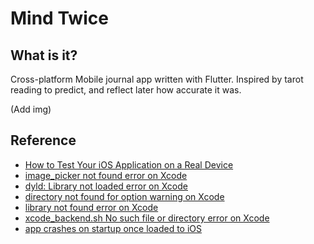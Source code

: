 # Mind Twice

## What is it?
Cross-platform Mobile journal app written with Flutter. Inspired by tarot reading to predict, and reflect later how accurate it was.

(Add img)

## Reference
- [How to Test Your iOS Application on a Real Device](https://www.twilio.com/blog/2018/07/how-to-test-your-ios-application-on-a-real-device.html)
- [image_picker not found error on Xcode](https://github.com/flutter/flutter/issues/15152)
- [dyld: Library not loaded error on Xcode](https://github.com/Alamofire/Alamofire/issues/3051)
- [directory not found for option warning on Xcode](https://stackoverflow.com/questions/9458739/ld-warning-directory-not-found-for-option)
- [library not found error on Xcode](https://stackoverflow.com/questions/26287103/cocoapods-warning-cocoapods-did-not-set-the-base-configuration-of-your-project)
- [xcode_backend.sh No such file or directory error on Xcode](https://github.com/flutter/flutter/issues/17234)
- [app crashes on startup once loaded to iOS](https://medium.com/stuart-engineering/weve-deployed-flutter-into-production-here-are-the-challenges-we-faced-7b89cfc414af)
